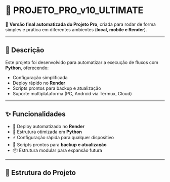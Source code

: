 # 🚀 PROJETO_PRO_v10_ULTIMATE  

🔹 **Versão final automatizada do Projeto Pro**, criada para rodar de forma simples e prática em diferentes ambientes (**local, mobile e Render**).  

---

## 📖 Descrição  
Este projeto foi desenvolvido para automatizar a execução de fluxos com **Python**, oferecendo:  
- Configuração simplificada  
- Deploy rápido no **Render**  
- Scripts prontos para backup e atualização  
- Suporte multiplataforma (PC, Android via Termux, Cloud)  

---

## ✨ Funcionalidades  
- 🚀 Deploy automatizado no **Render**  
- 🐍 Estrutura otimizada em **Python**  
- ⚡ Configuração rápida para qualquer dispositivo  
- 💾 Scripts prontos para **backup e atualização**  
- 📦 Estrutura modular para expansão futura  

---

## 📂 Estrutura do Projeto
